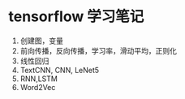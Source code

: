 # tensorflow 学习笔记
1. 创建图，变量
2. 前向传播，反向传播，学习率，滑动平均，正则化
3. 线性回归
4. TextCNN, CNN, LeNet5
5. RNN,LSTM
6. Word2Vec
